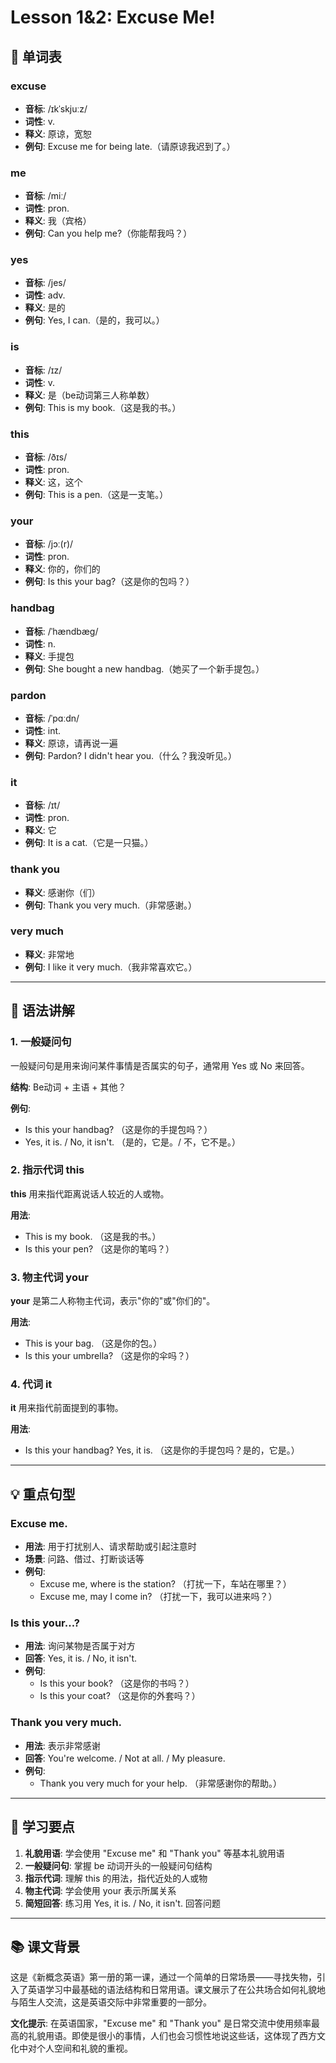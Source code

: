 # Lesson 1&2: Excuse Me!

## 📖 单词表

### excuse
- **音标**: /ɪkˈskjuːz/
- **词性**: v.
- **释义**: 原谅，宽恕
- **例句**: Excuse me for being late.（请原谅我迟到了。）

### me
- **音标**: /miː/
- **词性**: pron.
- **释义**: 我（宾格）
- **例句**: Can you help me?（你能帮我吗？）

### yes
- **音标**: /jes/
- **词性**: adv.
- **释义**: 是的
- **例句**: Yes, I can.（是的，我可以。）

### is
- **音标**: /ɪz/
- **词性**: v.
- **释义**: 是（be动词第三人称单数）
- **例句**: This is my book.（这是我的书。）

### this
- **音标**: /ðɪs/
- **词性**: pron.
- **释义**: 这，这个
- **例句**: This is a pen.（这是一支笔。）

### your
- **音标**: /jɔː(r)/
- **词性**: pron.
- **释义**: 你的，你们的
- **例句**: Is this your bag?（这是你的包吗？）

### handbag
- **音标**: /ˈhændbæɡ/
- **词性**: n.
- **释义**: 手提包
- **例句**: She bought a new handbag.（她买了一个新手提包。）

### pardon
- **音标**: /ˈpɑːdn/
- **词性**: int.
- **释义**: 原谅，请再说一遍
- **例句**: Pardon? I didn't hear you.（什么？我没听见。）

### it
- **音标**: /ɪt/
- **词性**: pron.
- **释义**: 它
- **例句**: It is a cat.（它是一只猫。）

### thank you
- **释义**: 感谢你（们）
- **例句**: Thank you very much.（非常感谢。）

### very much
- **释义**: 非常地
- **例句**: I like it very much.（我非常喜欢它。）

---

## 📝 语法讲解

### 1. 一般疑问句

一般疑问句是用来询问某件事情是否属实的句子，通常用 Yes 或 No 来回答。

**结构**: Be动词 + 主语 + 其他？

**例句**:
- Is this your handbag? （这是你的手提包吗？）
- Yes, it is. / No, it isn't. （是的，它是。/ 不，它不是。）

### 2. 指示代词 this

**this** 用来指代距离说话人较近的人或物。

**用法**:
- This is my book. （这是我的书。）
- Is this your pen? （这是你的笔吗？）

### 3. 物主代词 your

**your** 是第二人称物主代词，表示"你的"或"你们的"。

**用法**:
- This is your bag. （这是你的包。）
- Is this your umbrella? （这是你的伞吗？）

### 4. 代词 it

**it** 用来指代前面提到的事物。

**用法**:
- Is this your handbag? Yes, it is. （这是你的手提包吗？是的，它是。）

---

## 💡 重点句型

### Excuse me.
- **用法**: 用于打扰别人、请求帮助或引起注意时
- **场景**: 问路、借过、打断谈话等
- **例句**:
  - Excuse me, where is the station? （打扰一下，车站在哪里？）
  - Excuse me, may I come in? （打扰一下，我可以进来吗？）

### Is this your...?
- **用法**: 询问某物是否属于对方
- **回答**: Yes, it is. / No, it isn't.
- **例句**:
  - Is this your book? （这是你的书吗？）
  - Is this your coat? （这是你的外套吗？）

### Thank you very much.
- **用法**: 表示非常感谢
- **回答**: You're welcome. / Not at all. / My pleasure.
- **例句**:
  - Thank you very much for your help. （非常感谢你的帮助。）

---

## 🎯 学习要点

1. **礼貌用语**: 学会使用 "Excuse me" 和 "Thank you" 等基本礼貌用语
2. **一般疑问句**: 掌握 be 动词开头的一般疑问句结构
3. **指示代词**: 理解 this 的用法，指代近处的人或物
4. **物主代词**: 学会使用 your 表示所属关系
5. **简短回答**: 练习用 Yes, it is. / No, it isn't. 回答问题

---

## 📚 课文背景

这是《新概念英语》第一册的第一课，通过一个简单的日常场景——寻找失物，引入了英语学习中最基础的语法结构和日常用语。课文展示了在公共场合如何礼貌地与陌生人交流，这是英语交际中非常重要的一部分。

**文化提示**: 在英语国家，"Excuse me" 和 "Thank you" 是日常交流中使用频率最高的礼貌用语。即使是很小的事情，人们也会习惯性地说这些话，这体现了西方文化中对个人空间和礼貌的重视。
